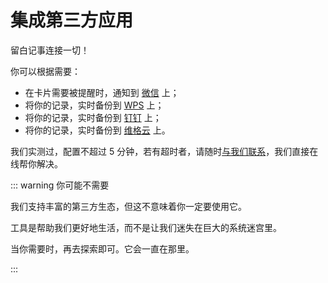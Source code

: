 # 集成第三方应用

留白记事连接一切！

你可以根据需要：

- 在卡片需要被提醒时，通知到 [微信](https://my.liubai.cc/connect/wechat) 上；
- 将你的记录，实时备份到 [WPS](./wps) 上；
- 将你的记录，实时备份到 [钉钉](./dingtalk) 上；
- 将你的记录，实时备份到 [维格云](./vika) 上。

我们实测过，配置不超过 5 分钟，若有超时者，请随时[与我们联系](https://work.weixin.qq.com/kfid/kfcfb6f3959d36f6a0f)，我们直接在线帮你解决。

::: warning 你可能不需要

我们支持丰富的第三方生态，但这不意味着你一定要使用它。

工具是帮助我们更好地生活，而不是让我们迷失在巨大的系统迷宫里。

当你需要时，再去探索即可。它会一直在那里。

:::
